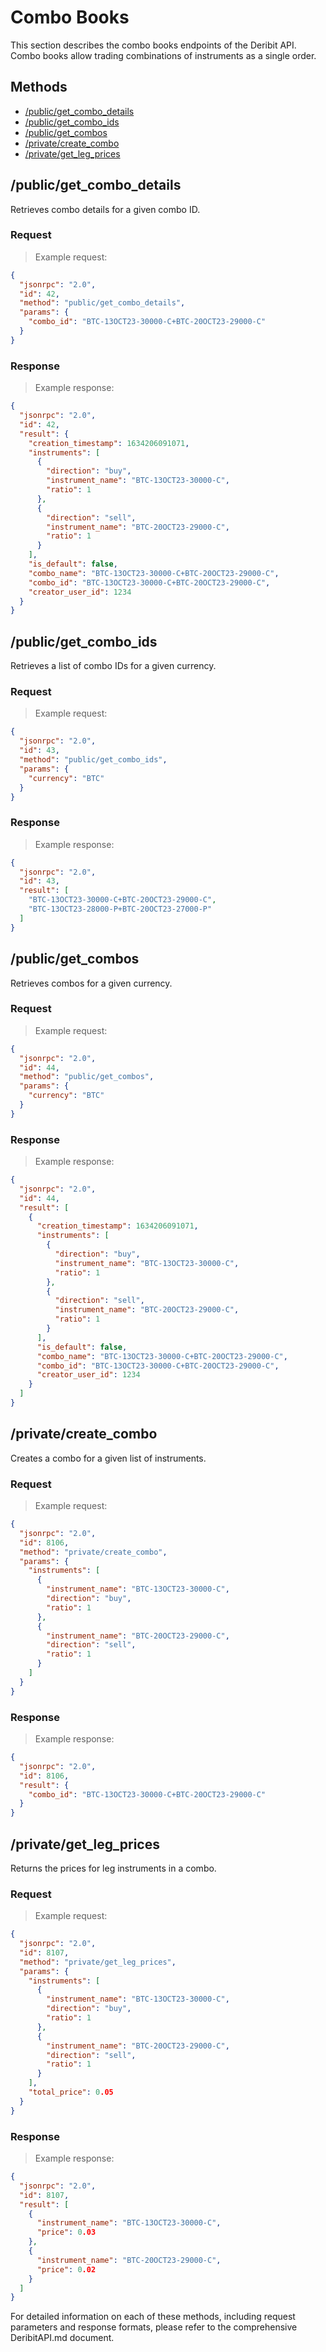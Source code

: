 # Combo Books

This section describes the combo books endpoints of the Deribit API. Combo books allow trading combinations of instruments as a single order.

## Methods

- [/public/get_combo_details](#public-get_combo_details)
- [/public/get_combo_ids](#public-get_combo_ids)
- [/public/get_combos](#public-get_combos)
- [/private/create_combo](#private-create_combo)
- [/private/get_leg_prices](#private-get_leg_prices)

## /public/get_combo_details

Retrieves combo details for a given combo ID.

### Request

> Example request:

```json
{
  "jsonrpc": "2.0",
  "id": 42,
  "method": "public/get_combo_details",
  "params": {
    "combo_id": "BTC-13OCT23-30000-C+BTC-20OCT23-29000-C"
  }
}
```

### Response

> Example response:

```json
{
  "jsonrpc": "2.0",
  "id": 42,
  "result": {
    "creation_timestamp": 1634206091071,
    "instruments": [
      {
        "direction": "buy",
        "instrument_name": "BTC-13OCT23-30000-C",
        "ratio": 1
      },
      {
        "direction": "sell",
        "instrument_name": "BTC-20OCT23-29000-C",
        "ratio": 1
      }
    ],
    "is_default": false,
    "combo_name": "BTC-13OCT23-30000-C+BTC-20OCT23-29000-C",
    "combo_id": "BTC-13OCT23-30000-C+BTC-20OCT23-29000-C",
    "creator_user_id": 1234
  }
}
```

## /public/get_combo_ids

Retrieves a list of combo IDs for a given currency.

### Request

> Example request:

```json
{
  "jsonrpc": "2.0",
  "id": 43,
  "method": "public/get_combo_ids",
  "params": {
    "currency": "BTC"
  }
}
```

### Response

> Example response:

```json
{
  "jsonrpc": "2.0",
  "id": 43,
  "result": [
    "BTC-13OCT23-30000-C+BTC-20OCT23-29000-C",
    "BTC-13OCT23-28000-P+BTC-20OCT23-27000-P"
  ]
}
```

## /public/get_combos

Retrieves combos for a given currency.

### Request

> Example request:

```json
{
  "jsonrpc": "2.0",
  "id": 44,
  "method": "public/get_combos",
  "params": {
    "currency": "BTC"
  }
}
```

### Response

> Example response:

```json
{
  "jsonrpc": "2.0",
  "id": 44,
  "result": [
    {
      "creation_timestamp": 1634206091071,
      "instruments": [
        {
          "direction": "buy",
          "instrument_name": "BTC-13OCT23-30000-C",
          "ratio": 1
        },
        {
          "direction": "sell",
          "instrument_name": "BTC-20OCT23-29000-C",
          "ratio": 1
        }
      ],
      "is_default": false,
      "combo_name": "BTC-13OCT23-30000-C+BTC-20OCT23-29000-C",
      "combo_id": "BTC-13OCT23-30000-C+BTC-20OCT23-29000-C",
      "creator_user_id": 1234
    }
  ]
}
```

## /private/create_combo

Creates a combo for a given list of instruments.

### Request

> Example request:

```json
{
  "jsonrpc": "2.0",
  "id": 8106,
  "method": "private/create_combo",
  "params": {
    "instruments": [
      {
        "instrument_name": "BTC-13OCT23-30000-C",
        "direction": "buy",
        "ratio": 1
      },
      {
        "instrument_name": "BTC-20OCT23-29000-C",
        "direction": "sell",
        "ratio": 1
      }
    ]
  }
}
```

### Response

> Example response:

```json
{
  "jsonrpc": "2.0",
  "id": 8106,
  "result": {
    "combo_id": "BTC-13OCT23-30000-C+BTC-20OCT23-29000-C"
  }
}
```

## /private/get_leg_prices

Returns the prices for leg instruments in a combo.

### Request

> Example request:

```json
{
  "jsonrpc": "2.0",
  "id": 8107,
  "method": "private/get_leg_prices",
  "params": {
    "instruments": [
      {
        "instrument_name": "BTC-13OCT23-30000-C",
        "direction": "buy",
        "ratio": 1
      },
      {
        "instrument_name": "BTC-20OCT23-29000-C",
        "direction": "sell",
        "ratio": 1
      }
    ],
    "total_price": 0.05
  }
}
```

### Response

> Example response:

```json
{
  "jsonrpc": "2.0",
  "id": 8107,
  "result": [
    {
      "instrument_name": "BTC-13OCT23-30000-C",
      "price": 0.03
    },
    {
      "instrument_name": "BTC-20OCT23-29000-C",
      "price": 0.02
    }
  ]
}
```

For detailed information on each of these methods, including request parameters and response formats, please refer to the comprehensive DeribitAPI.md document.